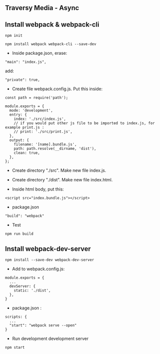 ## Traversy Media - Async

## Install webpack & webpack-cli

```
npm init
```

```
npm install webpack webpack-cli --save-dev
```

* Inside package.json, erase:
```
"main": "index.js",
```
add:
```
"private": true,
```

* Create file webpack.config.js.
Put this inside:
```
const path = require('path');

module.exports = {
  mode: 'development',
  entry: {
    index: './src/index.js',
    // if you would put other js file to be imported to index.js, for example print.js :
    // print: './src/print.js',
  },
  output: {
    filename: '[name].bundle.js',
    path: path.resolve(__dirname, 'dist'),
    clean: true,
  },
};
```

* Create directory "./src". Make new file index.js.

* Create directory "./dist". Make new file index.html.

* Inside html body, put this:
```
<script src="index.bundle.js"></script>
```

* package.json
```
"build": "webpack"
```

* Test
```
npm run build
```

## Install webpack-dev-server

```
npm install --save-dev webpack-dev-server
```
* Add to webpack.config.js:
```
module.exports = {
  ...
  devServer: {
    static: './dist',
  },
}

```

* package.json :
```
scripts: {
  ...
  "start": "webpack serve --open"
}
```

* Run development development server
```
npm start
```
